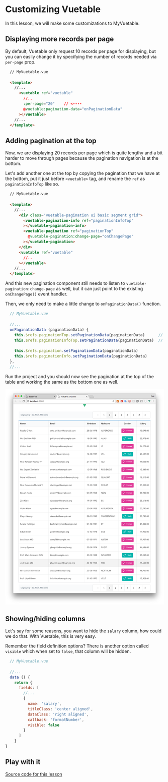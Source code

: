 # Customizing Vuetable

In this lesson, we will make some customizations to MyVuetable.

## Displaying more records per page

By default, Vuetable only request 10 records per page for displaying, but you can easily change it by specifying the number of records needed via `per-page` prop.

```html
  // MyVuetable.vue

  <template>
    //...
      <vuetable ref="vuetable"
        //..
        :per-page="20"    // <----
        @vuetable:pagination-data="onPaginationData"
      ></vuetable>
    //...
  </template>
```

## Adding pagination at the top

Now, we are displaying 20 records per page which is quite lengthy and a bit harder to move through pages because the pagination navigation is at the bottom.

Let's add another one at the top by copying the pagination that we have at the bottom, put it just before `<vuetable>` tag, and rename the `ref` as `paginationInfoTop` like so.

```html
  // MyVuetable.vue

  <template>
    //...
      <div class="vuetable-pagination ui basic segment grid">
        <vuetable-pagination-info ref="paginationInfoTop"
        ></vuetable-pagination-info>
        <vuetable-pagination ref="paginationTop"
          @vuetable-pagination:change-page="onChangePage"
        ></vuetable-pagination>
      </div>
      <vuetable ref="vuetable"
        //..
      ></vuetable>
    //...
  </template>
```

And this new pagination component still needs to listen to `vuetable-pagination:change-page` as well, but it can just point to the existing `onChangePage()` event handler.

Then, we only need to make a little change to `onPaginationData()` function.
```javascript
  // MyVuetable.vue

  //...
  onPaginationData (paginationData) {
    this.$refs.paginationTop.setPaginationData(paginationData)      // <----
    this.$refs.paginationInfoTop.setPaginationData(paginationData)  // <----

    this.$refs.pagination.setPaginationData(paginationData)
    this.$refs.paginationInfo.setPaginationData(paginationData)
  },
  //...
```

Run the project and you should now see the pagination at the top of the table and working the same as the bottom one as well.

  ![image](https://raw.githubusercontent.com/ratiw/images/master/vuetable-2-tutorial/09-1.png)

## Showing/hiding columns

Let's say for some reasons, you want to hide the `salary` column, how could we do that. With Vuetable, this is very easy.

Remember the field definition options? There is another option called `visible` which when set to `false`, that column will be hidden.
```javascript
  // MyVuetable.vue

  //...
  data () {
    return {
      fields: [
        //...
        {
          name: 'salary',
          titleClass: 'center aligned',
          dataClass: 'right aligned',
          callback: 'formatNumber',
          visible: false
        }
      ]
    }
}
```

## Play with it

<vuep template="#lesson09"></vuep>

<script v-pre type="text/x-template" id="lesson09">
<template>
  <div>
   <div class="vuetable-pagination ui basic segment grid">
      <vuetable-pagination-info ref="paginationInfoTop"
      ></vuetable-pagination-info>
      <vuetable-pagination ref="paginationTop"
        @vuetable-pagination:change-page="onChangePage"
      ></vuetable-pagination>
    </div>
    <vuetable ref="vuetable"
              api-url="https://vuetable.ratiw.net/api/users"
              :fields="fields"
              pagination-path=""
              :per-page="20"
              @vuetable:pagination-data="onPaginationData"
              >
    </vuetable>
    <div class="vuetable-pagination ui basic segment grid">
      <vuetable-pagination-info ref="paginationInfo"
      ></vuetable-pagination-info>

      <vuetable-pagination ref="pagination"
        @vuetable-pagination:change-page="onChangePage"
      ></vuetable-pagination>
    </div>
  </div>
</template>

<script>
  Vue.use(Vuetable);
  export default {
  data () {
      return {
        fields: [
                'name', 'email',
                {
                  name: 'birthdate',
                  titleClass: 'center aligned',
                  dataClass: 'center aligned',
                  callback: 'formatDate|DD-MM-YYYY'
                },
                {
                  name: 'nickname',
                  callback: 'allcap'
                },
                {
                  name: 'gender',
                  titleClass: 'center aligned',
                  dataClass: 'center aligned',
                  callback: 'genderLabel'
                },
                {
                  name: 'salary',
                  titleClass: 'center aligned',
                  dataClass: 'right aligned',
                  callback: 'formatNumber',
                  visible: false
                }
              ]
      }
    },
     methods: {
        allcap (value) {
          return value.toUpperCase()
        },
        genderLabel (value) {
          return value === 'M'
            ? '<span class="ui teal label"><i class="large man icon"></i>Male</span>'
            : '<span class="ui pink label"><i class="large woman icon"></i>Female</span>'
        },
        formatDate (value, fmt = 'D MMM YYYY') {
          return (value == null)
            ? ''
            : moment(value, 'YYYY-MM-DD').format(fmt)
        },
        formatNumber (value) {
          return accounting.formatNumber(value, 2)
        },
        onPaginationData (paginationData) {
          this.$refs.paginationTop.setPaginationData(paginationData)
          this.$refs.paginationInfoTop.setPaginationData(paginationData)
            
          this.$refs.pagination.setPaginationData(paginationData)
          this.$refs.paginationInfo.setPaginationData(paginationData)
        },
        onChangePage (page) {
          this.$refs.vuetable.changePage(page)
        }
        
     }
  }
</script>

</script>

[Source code for this lesson](https://github.com/ratiw/vuetable-2-tutorial/tree/lesson-9)
